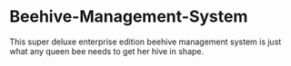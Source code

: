 # Beehive-Management-System
This super deluxe enterprise edition beehive management system is just what any queen bee needs to get
her hive in shape.
